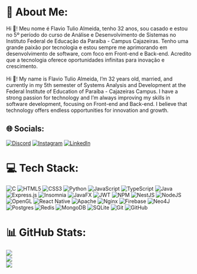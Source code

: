 # 💫 About Me:
Hi 👋! Meu nome é Flavio Tulio Almeida, tenho 32 anos, sou casado e estou no 5º período do curso de Análise e Desenvolvimento de Sistemas no Instituto Federal de Educação da Paraíba - Campus Cajazeiras. Tenho uma grande paixão por tecnologia e estou sempre me aprimorando em desenvolvimento de software, com foco em Front-end e Back-end. Acredito que a tecnologia oferece oportunidades infinitas para inovação e crescimento.<br><br>Hi 👋! My name is Flavio Tulio Almeida, I’m 32 years old, married, and currently in my 5th semester of Systems Analysis and Development at the Federal Institute of Education of Paraíba - Cajazeiras Campus. I have a strong passion for technology and I’m always improving my skills in software development, focusing on Front-end and Back-end. I believe that technology offers endless opportunities for innovation and growth.


## 🌐 Socials:
[![Discord](https://img.shields.io/badge/Discord-%237289DA.svg?logo=discord&logoColor=white)](https://discord.gg/ftulioalmeida) [![Instagram](https://img.shields.io/badge/Instagram-%23E4405F.svg?logo=Instagram&logoColor=white)](https://instagram.com/@flavio.tulioalmeida) [![LinkedIn](https://img.shields.io/badge/LinkedIn-%230077B5.svg?logo=linkedin&logoColor=white)](https://linkedin.com/in/www.linkedin.com/in/flávio-túlio-almeida-1057a7260) 

# 💻 Tech Stack:
![C](https://img.shields.io/badge/c-%2300599C.svg?style=for-the-badge&logo=c&logoColor=white) ![HTML5](https://img.shields.io/badge/html5-%23E34F26.svg?style=for-the-badge&logo=html5&logoColor=white) ![CSS3](https://img.shields.io/badge/css3-%231572B6.svg?style=for-the-badge&logo=css3&logoColor=white) ![Python](https://img.shields.io/badge/python-3670A0?style=for-the-badge&logo=python&logoColor=ffdd54) ![JavaScript](https://img.shields.io/badge/javascript-%23323330.svg?style=for-the-badge&logo=javascript&logoColor=%23F7DF1E) ![TypeScript](https://img.shields.io/badge/typescript-%23007ACC.svg?style=for-the-badge&logo=typescript&logoColor=white) ![Java](https://img.shields.io/badge/java-%23ED8B00.svg?style=for-the-badge&logo=openjdk&logoColor=white) ![Express.js](https://img.shields.io/badge/express.js-%23404d59.svg?style=for-the-badge&logo=express&logoColor=%2361DAFB) ![Insomnia](https://img.shields.io/badge/Insomnia-black?style=for-the-badge&logo=insomnia&logoColor=5849BE) ![JavaFX](https://img.shields.io/badge/javafx-%23FF0000.svg?style=for-the-badge&logo=javafx&logoColor=white) ![JWT](https://img.shields.io/badge/JWT-black?style=for-the-badge&logo=JSON%20web%20tokens) ![NPM](https://img.shields.io/badge/NPM-%23CB3837.svg?style=for-the-badge&logo=npm&logoColor=white) ![NestJS](https://img.shields.io/badge/nestjs-%23E0234E.svg?style=for-the-badge&logo=nestjs&logoColor=white) ![NodeJS](https://img.shields.io/badge/node.js-6DA55F?style=for-the-badge&logo=node.js&logoColor=white) ![OpenGL](https://img.shields.io/badge/OpenGL-%23FFFFFF.svg?style=for-the-badge&logo=opengl) ![React Native](https://img.shields.io/badge/react_native-%2320232a.svg?style=for-the-badge&logo=react&logoColor=%2361DAFB) ![Apache](https://img.shields.io/badge/apache-%23D42029.svg?style=for-the-badge&logo=apache&logoColor=white) ![Nginx](https://img.shields.io/badge/nginx-%23009639.svg?style=for-the-badge&logo=nginx&logoColor=white) ![Firebase](https://img.shields.io/badge/firebase-a08021?style=for-the-badge&logo=firebase&logoColor=ffcd34) ![Neo4J](https://img.shields.io/badge/Neo4j-008CC1?style=for-the-badge&logo=neo4j&logoColor=white) ![Postgres](https://img.shields.io/badge/postgres-%23316192.svg?style=for-the-badge&logo=postgresql&logoColor=white) ![Redis](https://img.shields.io/badge/redis-%23DD0031.svg?style=for-the-badge&logo=redis&logoColor=white) ![MongoDB](https://img.shields.io/badge/MongoDB-%234ea94b.svg?style=for-the-badge&logo=mongodb&logoColor=white) ![SQLite](https://img.shields.io/badge/sqlite-%2307405e.svg?style=for-the-badge&logo=sqlite&logoColor=white) ![Git](https://img.shields.io/badge/git-%23F05033.svg?style=for-the-badge&logo=git&logoColor=white) ![GitHub](https://img.shields.io/badge/github-%23121011.svg?style=for-the-badge&logo=github&logoColor=white)
# 📊 GitHub Stats:
![](https://github-readme-stats.vercel.app/api?username=flaviotulioalmeida&theme=dark&hide_border=false&include_all_commits=false&count_private=false)<br/>
![](https://github-readme-streak-stats.herokuapp.com/?user=flaviotulioalmeida&theme=dark&hide_border=false)<br/>
![](https://github-readme-stats.vercel.app/api/top-langs/?username=flaviotulioalmeida&theme=dark&hide_border=false&include_all_commits=false&count_private=false&layout=compact)

